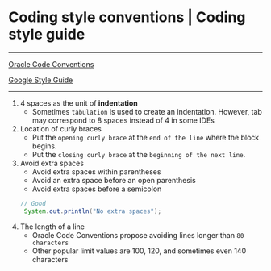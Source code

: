 # Coding style conventions | Coding style guide 

---
[Oracle Code Conventions](https://www.oracle.com/technetwork/java/codeconventions-150003.pdf)

[Google Style Guide](https://google.github.io/styleguide/javaguide.html)

---
1. 4 spaces as the unit of **indentation**
   * Sometimes `tabulation` is used to create an indentation. However, tab may correspond to 8 spaces instead of 4 in some IDEs
2. Location of curly braces
   * Put the `opening curly brace` at the `end of the line` where the block begins. 
   * Put the `closing curly brace` at the `beginning of the next line`.
3. Avoid extra spaces
   * Avoid extra spaces within parentheses
   * Avoid an extra space before an open parenthesis
   * Avoid extra spaces before a semicolon
   ```java
   // Good
    System.out.println("No extra spaces");
    ```
4. The length of a line
   * Oracle Code Conventions propose avoiding lines longer than `80 characters`
   * Other popular limit values are 100, 120, and sometimes even 140 characters